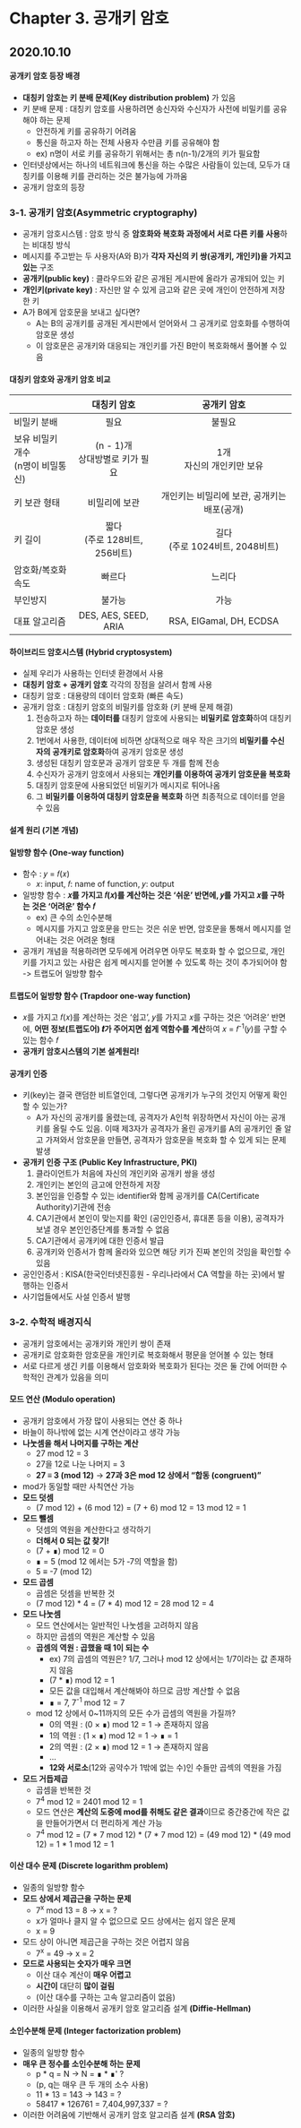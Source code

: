 # Chapter 3. 공개키 암호

## 2020.10.10

#### 공개키 암호 등장 배경
- **대칭키 암호는 키 분배 문제(Key distribution problem)** 가 있음
- 키 분배 문제 : 대칭키 암호를 사용하려면 송신자와 수신자가 사전에 비밀키를 공유해야 하는 문제
  - 안전하게 키를 공유하기 어려움
  - 통신을 하고자 하는 전체 사용자 수만큼 키를 공유해야 함
  - ex) n명이 서로 키를 공유하기 위해서는 총 n(n-1)/2개의 키가 필요함
- 인터넷상에서는 하나의 네트워크에 통신을 하는 수많은 사람들이 있는데, 모두가 대칭키를 이용해 키를 관리하는 것은 불가능에 가까움
- 공개키 암호의 등장


### 3-1. 공개키 암호(Asymmetric cryptography)
- 공개키 암호시스템 : 암호 방식 중 **암호화와 복호화 과정에서 서로 다른 키를 사용**하는 비대칭 방식
- 메시지를 주고받는 두 사용자(A와 B)가 **각자 자신의 키 쌍(공개키, 개인키)을 가지고 있는** 구조
- **공개키(public key)** : 클라우드와 같은 공개된 게시판에 올라가 공개되어 있는 키
- **개인키(private key)** : 자신만 알 수 있게 금고와 같은 곳에 개인이 안전하게 저장한 키
- A가 B에게 암호문을 보내고 싶다면?
  - A는 B의 공개키를 공개된 게시판에서 얻어와서 그 공개키로 암호화를 수행하여 암호문 생성
  - 이 암호문은 공개키와 대응되는 개인키를 가진 B만이 복호화해서 풀어볼 수 있음


#### 대칭키 암호와 공개키 암호 비교
||대칭키 암호|공개키 암호|
|---|:---:|:---:|
|비밀키 분배|필요|불필요|
|보유 비밀키 개수<br>(n명이 비밀통신)|(n - 1)개<br>상대방별로 키가 필요|1개<br>자신의 개인키만 보유|
|키 보관 형태|비밀리에 보관|개인키는 비밀리에 보관, 공개키는 배포(공개)|
|키 길이|짧다<br>(주로 128비트, 256비트)|길다<br>(주로 1024비트, 2048비트)|
|암호화/복호화 속도|빠르다|느리다|
|부인방지|불가능|가능|
|대표 알고리즘|DES, AES, SEED, ARIA|RSA, ElGamal, DH, ECDSA|


#### 하이브리드 암호시스템 (Hybrid cryptosystem)
- 실제 우리가 사용하는 인터넷 환경에서 사용
- **대칭키 암호 + 공개키 암호** 각각의 장점을 살려서 함께 사용
- 대칭키 암호 : 대용량의 데이터 암호화 (빠른 속도)
- 공개키 암호 : 대칭키 암호의 비밀키를 암호화 (키 분배 문제 해결)
  1. 전송하고자 하는 **데이터를** 대칭키 암호에 사용되는 **비밀키로 암호화**하여 대칭키 암호문 생성
  2. 1번에서 사용한, 데이터에 비하면 상대적으로 매우 작은 크기의 **비밀키를 수신자의 공개키로 암호화**하여 공개키 암호문 생성
  3. 생성된 대칭키 암호문과 공개키 암호문 두 개를 함께 전송
  4. 수신자가 공개키 암호에서 사용되는 **개인키를 이용하여 공개키 암호문을 복호화**
  5. 대칭키 암호문에 사용되었던 비밀키가 메시지로 튀어나옴
  6. 그 **비밀키를 이용하여 대칭키 암호문을 복호화** 하면 최종적으로 데이터를 얻을 수 있음


#### 설계 원리 (기본 개념)
#### 일방향 함수 (One‐way function)
- 함수 : 𝑦 = 𝑓(𝑥)
  - 𝑥: input, 𝑓: name of function, 𝑦: output
- 일방향 함수 : **𝑥를 가지고 𝑓(𝑥)를 계산하는 것은 ‘쉬운’ 반면에, 𝑦를 가지고 𝑥를 구하는 것은 ‘어려운’ 함수 𝑓**
  - ex) 큰 수의 소인수분해
  - 메시지를 가지고 암호문을 만드는 것은 쉬운 반면, 암호문을 통해서 메시지를 얻어내는 것은 어려운 형태
- 공개키 개념을 적용하려면 모두에게 어려우면 아무도 복호화 할 수 없으므로, 개인키를 가지고 있는 사람은 쉽게 메시지를 얻어볼 수 있도록 하는 것이 추가되어야 함 -> 트랩도어 일방향 함수


#### 트랩도어 일방향 함수 (Trapdoor one‐way function)
- 𝑥를 가지고 𝑓(𝑥)를 계산하는 것은 ‘쉽고’, 𝑦를 가지고 𝑥를 구하는 것은 ‘어려운’ 반면에, **어떤 정보(트랩도어) 𝒕가 주어지면 쉽게 역함수를 계산**하여 𝑥 = 𝑓<sup>-1</sup>(𝑦)를 구할 수 있는 함수 𝑓
- **공개키 암호시스템의 기본 설계원리!**


#### 공개키 인증
- 키(key)는 결국 랜덤한 비트열인데, 그렇다면 공개키가 누구의 것인지 어떻게 확인할 수 있는가?
  - A가 자신의 공개키를 올렸는데, 공격자가 A인척 위장하면서 자신이 아는 공개키를 올릴 수도 있음. 이때 제3자가 공격자가 올린 공개키를 A의 공개키인 줄 알고 가져와서 암호문을 만들면, 공격자가 암호문을 복호화 할 수 있게 되는 문제 발생
- **공개키 인증 구조 (Public Key Infrastructure, PKI)**
  1. 클라이언트가 처음에 자신의 개인키와 공개키 쌍을 생성
  2. 개인키는 본인의 금고에 안전하게 저장
  3. 본인임을 인증할 수 있는 identifier와 함께 공개키를 CA(Certificate Authority)기관에 전송
  4. CA기관에서 본인이 맞는지를 확인 (공인인증서, 휴대폰 등을 이용), 공격자가 보낼 경우 본인인증단계를 통과할 수 없음
  5. CA기관에서 공개키에 대한 인증서 발급
  6. 공개키와 인증서가 함께 올라와 있으면 해당 키가 진짜 본인의 것임을 확인할 수 있음
- 공인인증서 : KISA(한국인터넷진흥원 - 우리나라에서 CA 역할을 하는 곳)에서 발행하는 인증서
- 사기업들에서도 사설 인증서 발행


### 3-2. 수학적 배경지식
- 공개키 암호에서는 공개키와 개인키 쌍이 존재
- 공개키로 암호화한 암호문을 개인키로 복호화해서 평문을 얻어볼 수 있는 형태
- 서로 다르게 생긴 키를 이용해서 암호화와 복호화가 된다는 것은 둘 간에 어떠한 수학적인 관계가 있음을 의미

#### 모드 연산 (Modulo operation)
- 공개키 암호에서 가장 많이 사용되는 연산 중 하나
- 바늘이 하나밖에 없는 시계 연산이라고 생각 가능
- **나눗셈을 해서 나머지를 구하는 계산**
  - 27 mod 12 = 3
  - 27을 12로 나눈 나머지 = 3
  - **27 ≡ 3 (mod 12)** -> **27과 3은 mod 12 상에서 “합동 (congruent)”**
- mod가 동일할 때만 사칙연산 가능
- **모드 덧셈**
  - (7 mod 12) + (6 mod 12) = (7 + 6) mod 12 = 13 mod 12 = 1
- **모드 뺄셈**
  - 덧셈의 역원을 계산한다고 생각하기
  - **더해서 0 되는 값 찾기!**
  - (7 + ∎) mod 12 = 0
  - ∎ = 5 (mod 12 에서는 5가 ‐7의 역할을 함)
  - 5 ≡ -7 (mod 12)
- **모드 곱셈**
  - 곱셈은 덧셈을 반복한 것
  - (7 mod 12) * 4 = (7 * 4) mod 12 = 28 mod 12 = 4
- **모드 나눗셈**
  - 모드 연산에서는 일반적인 나눗셈을 고려하지 않음
  - 하지만 곱셈의 역원은 계산할 수 있음
  - **곱셈의 역원 : 곱했을 때 1이 되는 수**
    - ex) 7의 곱셈의 역원은? 1/7, 그러나 mod 12 상에서는 1/7이라는 값 존재하지 않음
    - (7 * ∎) mod 12 = 1
    - 모든 값을 대입해서 계산해봐야 하므로 금방 계산할 수 없음
    - ∎ = 7, 7<sup>-1</sup> mod 12 = 7
  - mod 12 상에서 0~11까지의 모든 수가 곱셈의 역원을 가질까?
    - 0의 역원 : (0 × ∎) mod 12 = 1 -> 존재하지 않음
    - 1의 역원 : (1 × ∎) mod 12 = 1 -> ∎ = 1
    - 2의 역원 : (2 × ∎) mod 12 = 1 -> 존재하지 않음
    - ...
    - **12와 서로소**(12와 공약수가 1밖에 없는 수)인 수들만 곱섹의 역원을 가짐
- **모드 거듭제곱**
  - 곱셈을 반복한 것
  - 7<sup>4</sup> mod 12 = 2401 mod 12 = 1
  - 모드 연산은 **계산의 도중에 mod를 취해도 같은 결과**이므로 중간중간에 작은 값을 만들어가면서 더 편리하게 계산 가능
  - 7<sup>4</sup> mod 12 = (7 * 7 mod 12) * (7 * 7 mod 12) = (49 mod 12) * (49 mod 12) = 1 * 1 mod 12 = 1


#### 이산 대수 문제 (Discrete logarithm problem)
- 일종의 일방향 함수
- **모드 상에서 제곱근을 구하는 문제**
  - 7<sup>x</sup> mod 13 = 8 -> x = ?
  - x가 얼마나 클지 알 수 없으므로 모드 상에서는 쉽지 않은 문제
  - x = 9
- 모드 상이 아니면 제곱근을 구하는 것은 어렵지 않음
  - 7<sup>x</sup> = 49 -> x = 2
- **모드로 사용되는 숫자가 매우 크면**
  - 이산 대수 계산이 **매우 어렵고**
  - **시간이** 대단히 **많이 걸림**
  - (이산 대수를 구하는 고속 알고리즘이 없음)
- 이러한 사실을 이용해서 공개키 암호 알고리즘 설계  **(Diffie‐Hellman)**


#### 소인수분해 문제 (Integer factorization problem)
- 일종의 일방향 함수
- **매우 큰 정수를 소인수분해 하는 문제**
  - p * q = N -> N = ∎ * ∎' ?
  - (p, q는 매우 큰 두 개의 소수 사용)
  - 11 * 13 = 143 -> 143 = ?
  - 58417 * 126761 = 7,404,997,337 = ?
- 이러한 어려움에 기반해서 공개키 암호 알고리즘 설계 **(RSA 암호)**

